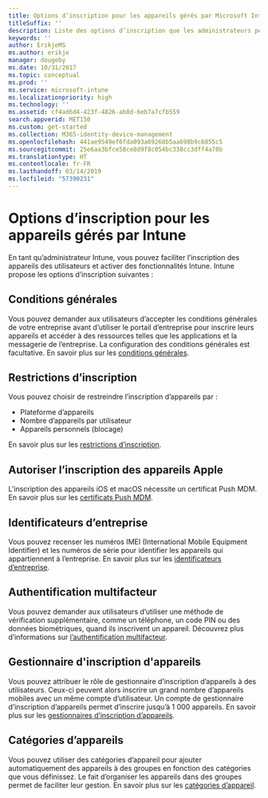 ```yaml
---
title: Options d’inscription pour les appareils gérés par Microsoft Intune
titleSuffix: ''
description: Liste des options d’inscription que les administrateurs peuvent définir pour les appareils gérés par Microsoft Intune.
keywords: ''
author: ErikjeMS
ms.author: erikje
manager: dougeby
ms.date: 10/31/2017
ms.topic: conceptual
ms.prod: ''
ms.service: microsoft-intune
ms.localizationpriority: high
ms.technology: ''
ms.assetid: cf4ad6d4-423f-4826-ab8d-6eb7a7cfb559
search.appverid: MET150
ms.custom: get-started
ms.collection: M365-identity-device-management
ms.openlocfilehash: 441ae9549ef6fda093a69268b5aa698b9c6855c5
ms.sourcegitcommit: 25e6aa3bfce58ce8d9f8c054bc338cc3dff4a78b
ms.translationtype: HT
ms.contentlocale: fr-FR
ms.lasthandoff: 03/14/2019
ms.locfileid: "57390231"
---
```

# <a name="enrollment-options-for-devices-managed-by-intune"></a>Options d’inscription pour les appareils gérés par Intune

En tant qu’administrateur Intune, vous pouvez faciliter l’inscription des appareils des utilisateurs et activer des fonctionnalités Intune.  Intune propose les options d’inscription suivantes :

## <a name="terms-and-conditions"></a>Conditions générales

Vous pouvez demander aux utilisateurs d’accepter les conditions générales de votre entreprise avant d’utiliser le portail d’entreprise pour inscrire leurs appareils et accéder à des ressources telles que les applications et la messagerie de l’entreprise. La configuration des conditions générales est facultative. En savoir plus sur les [conditions générales](terms-and-conditions-create.md).

## <a name="enrollment-restrictions"></a>Restrictions d’inscription

Vous pouvez choisir de restreindre l’inscription d’appareils par :
- Plateforme d’appareils
- Nombre d’appareils par utilisateur
- Appareils personnels (blocage)

En savoir plus sur les [restrictions d’inscription](enrollment-restrictions-set.md).

## <a name="enable-apple-device-enrollment"></a>Autoriser l’inscription des appareils Apple

L’inscription des appareils iOS et macOS nécessite un certificat Push MDM. En savoir plus sur les [certificats Push MDM](apple-mdm-push-certificate-get.md).

## <a name="corporate-identifiers"></a>Identificateurs d’entreprise

Vous pouvez recenser les numéros IMEI (International Mobile Equipment Identifier) et les numéros de série pour identifier les appareils qui appartiennent à l’entreprise. En savoir plus sur les [identificateurs d’entreprise](corporate-identifiers-add.md).
## <a name="multi-factor-authentication"></a>Authentification multifacteur

Vous pouvez demander aux utilisateurs d’utiliser une méthode de vérification supplémentaire, comme un téléphone, un code PIN ou des données biométriques, quand ils inscrivent un appareil. Découvrez plus d’informations sur [l’authentification multifacteur](multi-factor-authentication.md).

## <a name="device-enrollment-manager"></a>Gestionnaire d'inscription d'appareils
Vous pouvez attribuer le rôle de gestionnaire d’inscription d’appareils à des utilisateurs.  Ceux-ci peuvent alors inscrire un grand nombre d’appareils mobiles avec un même compte d’utilisateur. Un compte de gestionnaire d’inscription d’appareils permet d’inscrire jusqu’à 1 000 appareils. En savoir plus sur les [gestionnaires d’inscription d’appareils](device-enrollment-manager-enroll.md).

## <a name="device-categories"></a>Catégories d’appareils

Vous pouvez utiliser des catégories d’appareil pour ajouter automatiquement des appareils à des groupes en fonction des catégories que vous définissez. Le fait d’organiser les appareils dans des groupes permet de faciliter leur gestion. En savoir plus sur les [catégories d’appareil](device-group-mapping.md).
